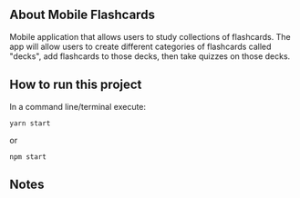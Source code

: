 ## About Mobile Flashcards

Mobile application that allows users to study collections of flashcards. The app will allow users to create different categories of flashcards called "decks", add flashcards to those decks, then take quizzes on those decks.

## How to run this project

In a command line/terminal execute:

```
yarn start
```

or 

```
npm start
```

## Notes